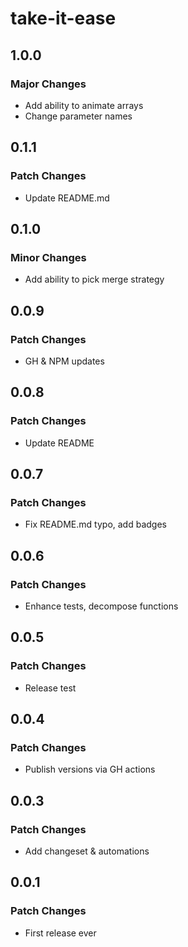 # take-it-ease

## 1.0.0

### Major Changes

- Add ability to animate arrays
- Change parameter names

## 0.1.1

### Patch Changes

- Update README.md

## 0.1.0

### Minor Changes

- Add ability to pick merge strategy

## 0.0.9

### Patch Changes

- GH & NPM updates

## 0.0.8

### Patch Changes

- Update README

## 0.0.7

### Patch Changes

- Fix README.md typo, add badges

## 0.0.6

### Patch Changes

- Enhance tests, decompose functions

## 0.0.5

### Patch Changes

- Release test

## 0.0.4

### Patch Changes

- Publish versions via GH actions

## 0.0.3

### Patch Changes

- Add changeset & automations

## 0.0.1

### Patch Changes

- First release ever
